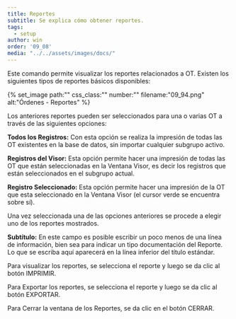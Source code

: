 ```yaml
---
title: Reportes
subtitle: Se explica cómo obtener reportes.
tags:
  - setup
author: win
order: '09_08'
media: "../../assets/images/docs/"
---
```


Este comando permite visualizar los reportes relacionados a OT. Existen los siguientes tipos de reportes básicos disponibles:

{% set_image
  path:""
  css_class:""
  number:""
  filename:"09_94.png"
  alt:"Órdenes - Reportes"
%}

Los anteriores reportes pueden ser seleccionados para una o varias OT a través de las siguientes opciones:

**Todos los Registros:** Con esta opción se realiza la impresión de todas las OT existentes en la base de datos, sin importar cualquier subgrupo activo.

**Registros del Visor:** Esta opción permite hacer una impresión de todas las OT que están seleccionadas en la Ventana Visor, es decir los registros que están seleccionados en el subgrupo actual.

**Registro Seleccionado:** Esta opción permite hacer una impresión de la OT que esta seleccionado en la Ventana Visor (el cursor verde se encuentra sobre sí).

Una vez seleccionada una de las opciones anteriores se procede a elegir uno de los reportes mostrados.

**Subtítulo:** En este campo es posible escribir un poco menos de una línea de información, bien sea para indicar un tipo documentación del Reporte. Lo que se escriba aquí aparecerá en la línea inferior del título estándar.

Para visualizar los reportes, se selecciona el reporte y luego se da clic al botón <a class="btn bg-gray cl-black">IMPRIMIR</a>.

Para Exportar los reportes, se selecciona el reporte y luego se da clic al botón <a class="btn bg-gray cl-black">EXPORTAR</a>.

Para Cerrar la ventana de los Reportes, se da clic en el botón <a class="btn bg-gray cl-black">CERRAR</a>.